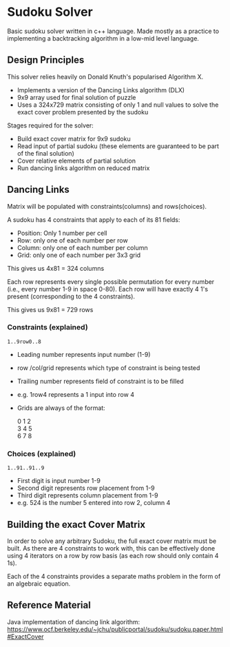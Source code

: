# Sudoku Solver #

Basic sudoku solver written in c++ language. Made mostly as a practice to implementing a backtracking algorithm in a low-mid level language.

## Design Principles ##

This solver relies heavily on Donald Knuth's popularised Algorithm X.
* Implements a version of the Dancing Links algorithm (DLX)
* 9x9 array used for final solution of puzzle
* Uses a 324x729 matrix consisting of only 1 and null values to solve the exact cover problem presented by the sudoku


Stages required for the solver:
* Build exact cover matrix for 9x9 sudoku
* Read input of partial sudoku (these elements are guaranteed to be part of the final solution)
* Cover relative elements of partial solution
* Run dancing links algorithm on reduced matrix


## Dancing Links ##

Matrix will be populated with constraints(columns) and rows(choices).

A sudoku has 4 constraints that apply to each of its 81 fields:
* Position: Only 1 number per cell
* Row: only one of each number per row
* Column: only one of each number per column
* Grid: only one of each number per 3x3 grid

This gives us 4x81 = 324 columns

Each row represents every single possible permutation for every number (i.e., every number 1-9 in space 0-80). Each row will have exactly 4 1's present (corresponding to the 4 constraints).

This gives us 9x81 = 729 rows


### Constraints (explained) ###

`1..9row0..8`
* Leading number represents input number (1-9)
* row /col/grid represents which type of constraint is being tested
* Trailing number represents field of constraint is to be filled
* e.g. 1row4 represents a 1 input into row 4
* Grids are always of the format:  

  0 1 2  
  3 4 5  
  6 7 8  

### Choices (explained) ###

`1..91..91..9`
* First digit is input number 1-9
* Second digit represents row placement from 1-9
* Third digit represents column placement from 1-9
* e.g. 524 is the number 5 entered into row 2, column 4

## Building the exact Cover Matrix ##

In order to solve any arbitrary Sudoku, the full exact cover matrix must be built. As there are 4 constraints to work with, this can be effectively done using 4 iterators on a row by row basis (as each row should only contain 4 1s).

Each of the 4 constraints provides a separate maths problem in the form of an algebraic equation.

## Reference Material ##

Java implementation of dancing link algorithm:
https://www.ocf.berkeley.edu/~jchu/publicportal/sudoku/sudoku.paper.html#ExactCover
